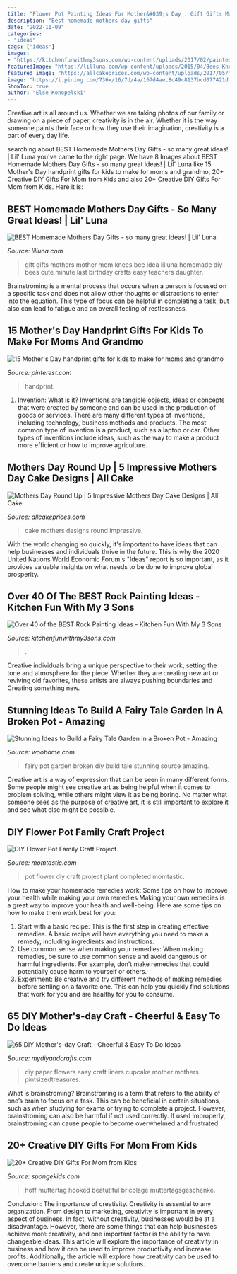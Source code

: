 ```yaml
---
title: "Flower Pot Painting Ideas For Mother&#039;s Day : Gift Gifts Mothers Mother Mom Knees Bee Idea Lilluna Homemade Diy Bees Cute Minute Last Birthday Crafts Easy Teachers Daughter"
description: "Best homemade mothers day gifts"
date: "2022-11-09"
categories:
- "ideas"
tags: ["ideas"]
images:
- "https://kitchenfunwithmy3sons.com/wp-content/uploads/2017/02/painted-owl-stones.jpg"
featuredImage: "https://lilluna.com/wp-content/uploads/2015/04/Bees-Knees-Mom-Gift-1.jpg"
featured_image: "https://allcakeprices.com/wp-content/uploads/2017/05/mothers-day-cake.jpg"
image: "https://i.pinimg.com/736x/16/7d/4a/167d4aec8d49c8137bcd077421dfef84.jpg"
ShowToc: true
author: "Else Konopelski"
---
```



Creative art is all around us. Whether we are taking photos of our family or drawing on a piece of paper, creativity is in the air. Whether it is the way someone paints their face or how they use their imagination, creativity is a part of every day life.

	

		
searching about BEST Homemade Mothers Day Gifts - so many great ideas! | Lil&#039; Luna you've came to the right page. We have 8 Images about BEST Homemade Mothers Day Gifts - so many great ideas! | Lil&#039; Luna like 15 Mother&#039;s Day handprint gifts for kids to make for moms and grandmo, 20+ Creative DIY Gifts For Mom from Kids and also 20+ Creative DIY Gifts For Mom from Kids. Here it is:
		
    
## BEST Homemade Mothers Day Gifts - So Many Great Ideas! | Lil&#039; Luna

<img loading=lazy src="https://lilluna.com/wp-content/uploads/2015/04/Bees-Knees-Mom-Gift-1.jpg" onerror="this.onerror=null;this.src='https://tse1.mm.bing.net/th?id=OIP.48VXTtE3WtnaDhmF348X3gHaKX&amp;pid=15.1';" alt="BEST Homemade Mothers Day Gifts - so many great ideas! | Lil&#039; Luna">

_Source: lilluna.com_

>gift gifts mothers mother mom knees bee idea lilluna homemade diy bees cute minute last birthday crafts easy teachers daughter. 

	

Brainstroming is a mental process that occurs when a person is focused on a specific task and does not allow other thoughts or distractions to enter into the equation. This type of focus can be helpful in completing a task, but also can lead to fatigue and an overall feeling of restlessness.

    
## 15 Mother&#039;s Day Handprint Gifts For Kids To Make For Moms And Grandmo

<img loading=lazy src="https://i.pinimg.com/736x/16/7d/4a/167d4aec8d49c8137bcd077421dfef84.jpg" onerror="this.onerror=null;this.src='https://tse3.mm.bing.net/th?id=OIP.fZzpH5NcV9HZmSAJvUlV6wHaQK&amp;pid=15.1';" alt="15 Mother&#039;s Day handprint gifts for kids to make for moms and grandmo">

_Source: pinterest.com_

>handprint. 

	

1. Invention: What is it?
Inventions are tangible objects, ideas or concepts that were created by someone and can be used in the production of goods or services. There are many different types of inventions, including technology, business methods and products. The most common type of invention is a product, such as a laptop or car. Other types of inventions include ideas, such as the way to make a product more efficient or how to improve agriculture.

    
## Mothers Day Round Up | 5 Impressive Mothers Day Cake Designs | All Cake

<img loading=lazy src="https://allcakeprices.com/wp-content/uploads/2017/05/mothers-day-cake.jpg" onerror="this.onerror=null;this.src='https://tse4.mm.bing.net/th?id=OIP.MRcsTTIeUtqDsJZ0pP3ctAHaLG&amp;pid=15.1';" alt="Mothers Day Round Up | 5 Impressive Mothers Day Cake Designs | All Cake">

_Source: allcakeprices.com_

>cake mothers designs round impressive. 

	

With the world changing so quickly, it's important to have ideas that can help businesses and individuals thrive in the future. This is why the 2020 United Nations World Economic Forum's "Ideas" report is so important, as it provides valuable insights on what needs to be done to improve global prosperity.

    
## Over 40 Of The BEST Rock Painting Ideas - Kitchen Fun With My 3 Sons

<img loading=lazy src="https://kitchenfunwithmy3sons.com/wp-content/uploads/2017/02/painted-owl-stones.jpg" onerror="this.onerror=null;this.src='https://tse3.mm.bing.net/th?id=OIP.txQIiOSuxTO8OIvk8gobawHaHa&amp;pid=15.1';" alt="Over 40 of the BEST Rock Painting Ideas - Kitchen Fun With My 3 Sons">

_Source: kitchenfunwithmy3sons.com_

>. 

	

Creative individuals bring a unique perspective to their work, setting the tone and atmosphere for the piece. Whether they are creating new art or reviving old favorites, these artists are always pushing boundaries and Creating something new.

    
## Stunning Ideas To Build A Fairy Tale Garden In A Broken Pot - Amazing

<img loading=lazy src="https://www.woohome.com/wp-content/uploads/2016/01/Broken-Pot-Fairy-Garden-6.jpg" onerror="this.onerror=null;this.src='https://tse3.mm.bing.net/th?id=OIP.5PihgZS3M1VSejex1I-PBwHaJ4&amp;pid=15.1';" alt="Stunning Ideas to Build a Fairy Tale Garden in a Broken Pot - Amazing">

_Source: woohome.com_

>fairy pot garden broken diy build tale stunning source amazing. 

	

Creative art is a way of expression that can be seen in many different forms. Some people might see creative art as being helpful when it comes to problem solving, while others might view it as being boring. No matter what someone sees as the purpose of creative art, it is still important to explore it and see what else might be possible.

    
## DIY Flower Pot Family Craft Project

<img loading=lazy src="http://cdn1-www.momtastic.com/assets/uploads/2015/03/final11.jpg" onerror="this.onerror=null;this.src='https://tse3.mm.bing.net/th?id=OIP.k-7KM2aA5w2PxhJB4JYkCwHaLH&amp;pid=15.1';" alt="DIY Flower Pot Family Craft Project">

_Source: momtastic.com_

>pot flower diy craft project plant completed momtastic. 

	

How to make your homemade remedies work: Some tips on how to improve your health while making your own remedies
Making your own remedies is a great way to improve your health and well-being. Here are some tips on how to make them work best for you: 
1. Start with a basic recipe: This is the first step in creating effective remedies. A basic recipe will have everything you need to make a remedy, including ingredients and instructions. 
2. Use common sense when making your remedies: When making remedies, be sure to use common sense and avoid dangerous or harmful ingredients. For example, don’t make remedies that could potentially cause harm to yourself or others. 
3. Experiment: Be creative and try different methods of making remedies before settling on a favorite one. This can help you quickly find solutions that work for you and are healthy for you to consume.

    
## 65 DIY Mother&#039;s-day Craft - Cheerful &amp; Easy To Do Ideas

<img loading=lazy src="http://www.mydiyandcrafts.com/wp-content/uploads/2018/11/DIY-Paper-Flowers-From-Cupcake-Liners.jpg" onerror="this.onerror=null;this.src='https://tse1.mm.bing.net/th?id=OIP.I8HlkmQcyuE-8-fmOHSZ8wHaP3&amp;pid=15.1';" alt="65 DIY Mother&#039;s-day Craft - Cheerful &amp; Easy To Do Ideas">

_Source: mydiyandcrafts.com_

>diy paper flowers easy craft liners cupcake mother mothers pintsizedtreasures. 

	

What is brainstroming?
Brainstroming is a term that refers to the ability of one’s brain to focus on a task. This can be beneficial in certain situations, such as when studying for exams or trying to complete a project. However, brainstroming can also be harmful if not used correctly. If used improperly, brainstroming can cause people to become overwhelmed and frustrated.

    
## 20+ Creative DIY Gifts For Mom From Kids

<img loading=lazy src="https://spongekids.com/wp-content/uploads/2016/04/gifts-for-mom-from-kids/9-diy-gifts-for-mom-from-kids.jpg" onerror="this.onerror=null;this.src='https://tse1.mm.bing.net/th?id=OIP.BzRCz0n5obPoHKUJEv-AJgHaLH&amp;pid=15.1';" alt="20+ Creative DIY Gifts For Mom from Kids">

_Source: spongekids.com_

>hoff muttertag hooked beatutiful bricolage muttertagsgeschenke. 

	

Conclusion: The importance of creativity.
Creativity is essential to any organization. From design to marketing, creativity is important in every aspect of business. In fact, without creativity, businesses would be at a disadvantage. However, there are some things that can help businesses achieve more creativity, and one important factor is the ability to have changeable ideas. 
This article will explore the importance of creativity in business and how it can be used to improve productivity and increase profits. Additionally, the article will explore how creativity can be used to overcome barriers and create unique solutions.

